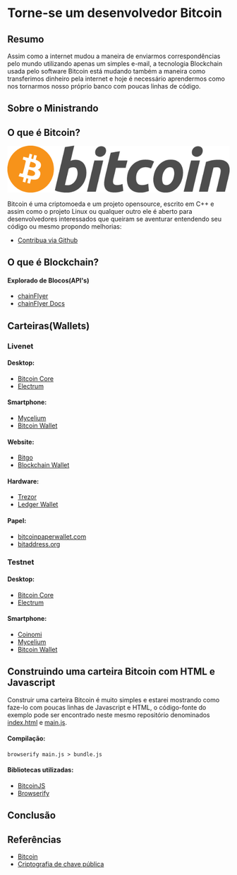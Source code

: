 # Torne-se um desenvolvedor Bitcoin

## Resumo

Assim como a internet mudou a maneira de enviarmos correspondências pelo mundo utilizando apenas um simples e-mail, a tecnologia Blockchain usada pelo software Bitcoin está mudando também a maneira como transferimos dinheiro pela internet e hoje é necessário aprendermos como nos tornarmos nosso próprio banco com poucas linhas de código.

## Sobre o Ministrando

## O que é Bitcoin?

![Bitcoin](/img/bitcoin.png "Bitcoin")

Bitcoin é uma criptomoeda e um projeto opensource, escrito em C++ e assim como o projeto Linux ou qualquer outro ele é aberto para desenvolvedores interessados que queiram se aventurar entendendo seu código ou mesmo propondo melhorias: 

- [Contribua via Github](https://github.com/bitcoin/bitcoin)

## O que é Blockchain?

#### Explorado de Blocos(API's)

- [chainFlyer](https://chainflyer.bitflyer.jp/)
- [chainFlyer Docs](https://chainflyer.bitflyer.jp/API/docs)

## Carteiras(Wallets)

### Livenet

#### Desktop:
- [Bitcoin Core](https://bitcoin.org/pt_BR/download)
- [Electrum](https://electrum.org/#home)

#### Smartphone:
- [Mycelium](https://mycelium.com/bitcoinwallet)
- [Bitcoin Wallet](https://play.google.com/store/apps/details?id=de.schildbach.wallet&hl=pt_BR)

#### Website:
- [Bitgo](https://www.bitgo.com/)
- [Blockchain Wallet](https://blockchain.info/pt/wallet)

#### Hardware:
- [Trezor](https://trezor.io/)
- [Ledger Wallet](https://www.ledger.com/)

#### Papel:
- [bitcoinpaperwallet.com](https://bitcoinpaperwallet.com/)
- [bitaddress.org](https://www.bitaddress.org/)

### Testnet

#### Desktop:
- [Bitcoin Core](https://bitcoin.org/pt_BR/download)
- [Electrum](https://electrum.org/#home)

#### Smartphone:
- [Coinomi](https://play.google.com/store/apps/details?id=com.coinomi.wallet)
- [Mycelium](https://play.google.com/store/apps/details?id=com.mycelium.testnetwallet)
- [Bitcoin Wallet](https://play.google.com/store/apps/details?id=de.schildbach.wallet_test)

## Construindo uma carteira Bitcoin com HTML e Javascript

Construir uma carteira Bitcoin é muito simples e estarei mostrando como faze-lo com poucas linhas de Javascript e HTML, o código-fonte do exemplo pode ser encontrado neste mesmo repositório denominados [index.html](https://github.com/Anderson-Juhasc/torne-se-desenvolvedor-bitcoin/blob/master/index.html) e [main.js](https://github.com/Anderson-Juhasc/torne-se-desenvolvedor-bitcoin/blob/master/main.js).

#### Compilação:

```
browserify main.js > bundle.js
```

#### Bibliotecas utilizadas:

- [BitcoinJS](https://github.com/bitcoinjs/bitcoinjs-lib)
- [Browserify](http://browserify.org/)

## Conclusão

## Referências

- [Bitcoin](https://pt.wikipedia.org/wiki/Bitcoin)
- [Criptografia de chave pública](https://pt.wikipedia.org/wiki/Criptografia_de_chave_p%C3%BAblica)
